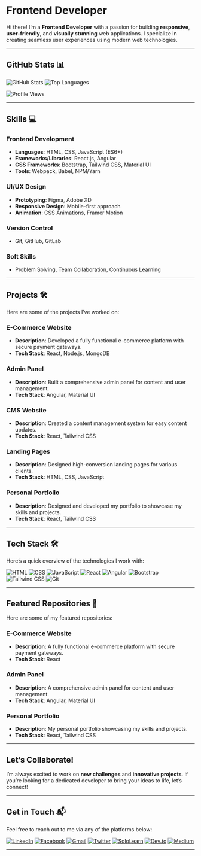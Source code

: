 
# **Frontend Developer** 

 Hi there! I’m a **Frontend Developer** with a passion for building **responsive**, **user-friendly**, and **visually stunning** web applications. I specialize in creating seamless user experiences using modern web technologies.

---

## **GitHub Stats** 📊

![GitHub Stats](https://github-readme-stats.vercel.app/api?username=syed-muhammad-ali-raza&show_icons=true&theme=radical)                  ![Top Languages](https://github-readme-stats.vercel.app/api/top-langs/?username=syed-muhammad-ali-raza&layout=compact&theme=radical) 

![Profile Views](https://komarev.com/ghpvc/?username=syed-muhammad-ali-raza&color=red&style=flat-square)




---

## **Skills** 💻

### **Frontend Development**
- **Languages**: HTML, CSS, JavaScript (ES6+)  
- **Frameworks/Libraries**: React.js, Angular  
- **CSS Frameworks**: Bootstrap, Tailwind CSS, Material UI  
- **Tools**: Webpack, Babel, NPM/Yarn  

### **UI/UX Design**
- **Prototyping**: Figma, Adobe XD  
- **Responsive Design**: Mobile-first approach  
- **Animation**: CSS Animations, Framer Motion  

### **Version Control**
- Git, GitHub, GitLab  

### **Soft Skills**
- Problem Solving, Team Collaboration, Continuous Learning  

---

## **Projects** 🛠️

Here are some of the projects I’ve worked on:

### **E-Commerce Website**
- **Description**: Developed a fully functional e-commerce platform with secure payment gateways.  
- **Tech Stack**: React, Node.js, MongoDB  

### **Admin Panel**
- **Description**: Built a comprehensive admin panel for content and user management.  
- **Tech Stack**: Angular, Material UI  

### **CMS Website**
- **Description**: Created a content management system for easy content updates.  
- **Tech Stack**: React, Tailwind CSS  

### **Landing Pages**
- **Description**: Designed high-conversion landing pages for various clients.  
- **Tech Stack**: HTML, CSS, JavaScript  


### **Personal Portfolio**
- **Description**: Designed and developed my portfolio to showcase my skills and projects.  
- **Tech Stack**: React, Tailwind CSS  


---

## **Tech Stack** 🛠️

Here’s a quick overview of the technologies I work with:

![HTML](https://img.shields.io/badge/-HTML-E34F26?logo=html5&logoColor=white&style=flat)   ![CSS](https://img.shields.io/badge/-CSS-1572B6?logo=css3&logoColor=white&style=flat)  ![JavaScript](https://img.shields.io/badge/-JavaScript-F7DF1E?logo=javascript&logoColor=black&style=flat)  ![React](https://img.shields.io/badge/-React-61DAFB?logo=react&logoColor=black&style=flat)  ![Angular](https://img.shields.io/badge/-Angular-DD0031?logo=angular&logoColor=white&style=flat)  ![Bootstrap](https://img.shields.io/badge/-Bootstrap-7952B3?logo=bootstrap&logoColor=white&style=flat)  ![Tailwind CSS](https://img.shields.io/badge/-Tailwind_CSS-38B2AC?logo=tailwind-css&logoColor=white&style=flat)  ![Git](https://img.shields.io/badge/-Git-F05032?logo=git&logoColor=white&style=flat)  

---



## **Featured Repositories** 🌟

Here are some of my featured repositories:

### **E-Commerce Website**
- **Description**: A fully functional e-commerce platform with secure payment gateways.  
- **Tech Stack**: React


### **Admin Panel**
- **Description**: A comprehensive admin panel for content and user management.  
- **Tech Stack**: Angular, Material UI  


### **Personal Portfolio**
- **Description**: My personal portfolio showcasing my skills and projects.  
- **Tech Stack**: React, Tailwind CSS  

---

## **Let’s Collaborate!** 

I’m always excited to work on **new challenges** and **innovative projects**. If you’re looking for a dedicated developer to bring your ideas to life, let’s connect!  

---

## **Get in Touch** 📬

Feel free to reach out to me via any of the platforms below:

[![LinkedIn](https://img.shields.io/badge/-LinkedIn-0077B5?logo=linkedin&logoColor=white&style=for-the-badge)](https://pk.linkedin.com/in/syed-muhammad-ali-raza-9b6215146)  [![Facebook](https://img.shields.io/badge/-Facebook-1877F2?logo=facebook&logoColor=white&style=for-the-badge)](https://www.facebook.com/syedmuhammadalirazaa)  [![Gmail](https://img.shields.io/badge/-Gmail-D14836?logo=gmail&logoColor=white&style=for-the-badge)](mailto:smaliraza412@gmail.com)  [![Twitter](https://img.shields.io/badge/-Twitter-1DA1F2?logo=twitter&logoColor=white&style=for-the-badge)](https://twitter.com/syed_m_aliraza)  [![SoloLearn](https://img.shields.io/badge/-SoloLearn-FF6B00?logo=sololearn&logoColor=white&style=for-the-badge)](https://www.sololearn.com/profile/8955049)  [![Dev.to](https://img.shields.io/badge/-Dev.to-0A0A0A?logo=dev.to&logoColor=white&style=for-the-badge)](https://dev.to/syedmuhammadaliraza)  [![Medium](https://img.shields.io/badge/-Academia.edu-8C4B4E?logo=academia.edu&logoColor=white&style=for-the-badge)](https://uet.academia.edu/SyedMuhammadAliRaza)  

---

